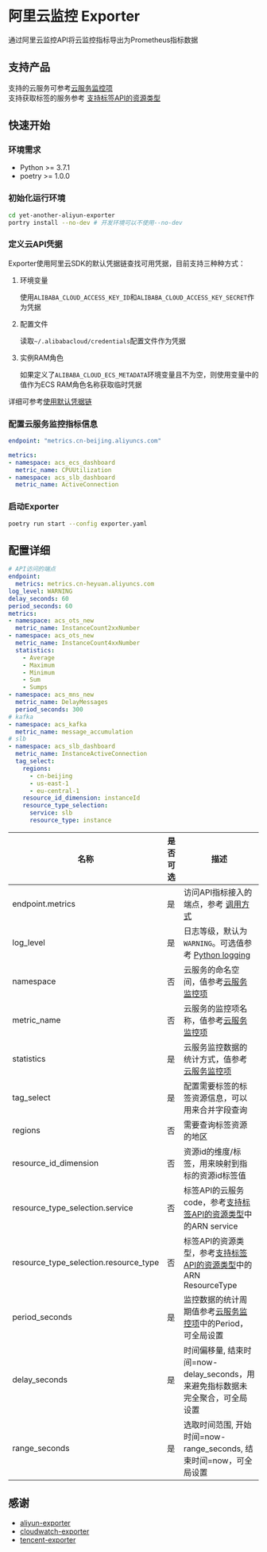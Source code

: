 # 阿里云监控 Exporter
通过阿里云监控API将云监控指标导出为Prometheus指标数据  

## 支持产品
支持的云服务可参考[云服务监控项](https://help.aliyun.com/document_detail/163515.html?spm=api-workbench.API%20Explorer.0.0.25381e0fj0Xn9g)  
支持获取标签的服务参考 [支持标签API的资源类型](https://help.aliyun.com/document_detail/172061.html?spm=api-workbench.API%20Document.0.0.25671e0fpCIWrC)

## 快速开始

### 环境需求

* Python >= 3.7.1
* poetry >= 1.0.0

### 初始化运行环境

``` bash
cd yet-another-aliyun-exporter
portry install --no-dev # 开发环境可以不使用--no-dev
```

### 定义云API凭据

Exporter使用阿里云SDK的默认凭据链查找可用凭据，目前支持三种种方式：
1. 环境变量
   
    使用`ALIBABA_CLOUD_ACCESS_KEY_ID`和`ALIBABA_CLOUD_ACCESS_KEY_SECRET`作为凭据
2. 配置文件

    读取`~/.alibabacloud/credentials`配置文件作为凭据
3. 实例RAM角色

    如果定义了`ALIBABA_CLOUD_ECS_METADATA`环境变量且不为空，则使用变量中的值作为ECS RAM角色名称获取临时凭据

详细可参考[使用默认凭据链](https://github.com/aliyun/credentials-python/blob/master/README-CN.md#%E4%BD%BF%E7%94%A8%E9%BB%98%E8%AE%A4%E5%87%AD%E8%AF%81%E6%8F%90%E4%BE%9B%E9%93%BE)

### 配置云服务监控指标信息

``` yaml
endpoint: "metrics.cn-beijing.aliyuncs.com"

metrics:
- namespace: acs_ecs_dashboard
  metric_name: CPUUtilization
- namespace: acs_slb_dashboard
  metric_name: ActiveConnection
```

### 启动Exporter

``` bash
poetry run start --config exporter.yaml
```

## 配置详细

``` yaml
# API访问的端点
endpoint:
  metrics: metrics.cn-heyuan.aliyuncs.com
log_level: WARNING
delay_seconds: 60
period_seconds: 60
metrics:
- namespace: acs_ots_new
  metric_name: InstanceCount2xxNumber
- namespace: acs_ots_new
  metric_name: InstanceCount4xxNumber
  statistics:
    - Average
    - Maximum
    - Minimum
    - Sum
    - Sumps
- namespace: acs_mns_new
  metric_name: DelayMessages
  period_seconds: 300
# kafka
- namespace: acs_kafka
  metric_name: message_accumulation
# slb
- namespace: acs_slb_dashboard
  metric_name: InstanceActiveConnection
  tag_select:
    regions:
      - cn-beijing
      - us-east-1
      - eu-central-1
    resource_id_dimension: instanceId
    resource_type_selection:
      service: slb
      resource_type: instance
```

| 名称 | 是否可选 | 描述 |
| ---- | ---- | ---- |
| endpoint.metrics | 是 | 访问API指标接入的端点，参考 [调用方式](https://help.aliyun.com/document_detail/28616.html) |
| log_level | 是 | 日志等级，默认为`WARNING`。可选值参考 [Python logging](https://docs.python.org/3/library/logging.html#logging-levels)
| namespace | 否 | 云服务的命名空间，值参考[云服务监控项](https://help.aliyun.com/document_detail/163515.html) |
| metric_name | 否 | 云服务的监控项名称，值参考[云服务监控项](https://help.aliyun.com/document_detail/163515.html) |
| statistics | 是 | 云服务监控数据的统计方式，值参考[云服务监控项](https://help.aliyun.com/document_detail/163515.html) |
| tag_select | 是 | 配置需要标签的标签资源信息，可以用来合并字段查询 |
| regions | 否 | 需要查询标签资源的地区 |
| resource_id_dimension | 否 | 资源id的维度/标签，用来映射到指标的资源id标签值 |
| resource_type_selection.service | 否 | 标签API的云服务code，参考[支持标签API的资源类型](https://help.aliyun.com/document_detail/172061.htm)中的ARN service |
| resource_type_selection.resource_type | 否 | 标签API的资源类型，参考[支持标签API的资源类型](https://help.aliyun.com/document_detail/172061.htm)中的ARN ResourceType |
| period_seconds | 是 | 监控数据的统计周期值参考[云服务监控项](https://help.aliyun.com/document_detail/163515.html)中的Period，可全局设置 |
| delay_seconds | 是 | 时间偏移量, 结束时间=now-delay_seconds，用来避免指标数据未完全聚合，可全局设置 |
| range_seconds | 是 | 选取时间范围, 开始时间=now-range_seconds, 结束时间=now，可全局设置 | 

## 感谢

* [aliyun-exporter](https://github.com/aylei/aliyun-exporter)
* [cloudwatch-exporter](https://github.com/prometheus/cloudwatch_exporter)
* [tencent-exporter](https://github.com/tencentyun/tencentcloud-exporter)
